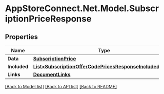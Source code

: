 # AppStoreConnect.Net.Model.SubscriptionPriceResponse

## Properties

Name | Type | Description | Notes
------------ | ------------- | ------------- | -------------
**Data** | [**SubscriptionPrice**](SubscriptionPrice.md) |  | 
**Included** | [**List&lt;SubscriptionOfferCodePricesResponseIncludedInner&gt;**](SubscriptionOfferCodePricesResponseIncludedInner.md) |  | [optional] 
**Links** | [**DocumentLinks**](DocumentLinks.md) |  | 

[[Back to Model list]](../README.md#documentation-for-models) [[Back to API list]](../README.md#documentation-for-api-endpoints) [[Back to README]](../README.md)


